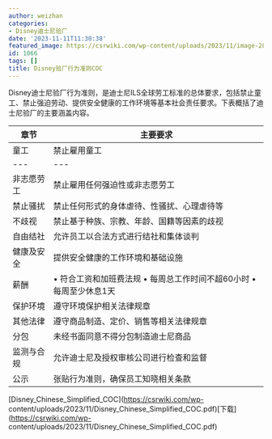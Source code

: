 ```yaml
---
author: weizhan
categories:
- Disney迪士尼验厂
date: '2023-11-11T11:30:38'
featured_image: https://csrwiki.com/wp-content/uploads/2023/11/image-28.png
id: 1066
tags: []
title: Disney验厂行为准则COC
---
```


Disney迪士尼验厂行为准则，是迪士尼ILS全球劳工标准的总体要求，包括禁止童工、禁止强迫劳动、提供安全健康的工作环境等基本社会责任要求。下表概括了迪士尼验厂的主要涵盖内容。

章节| 主要要求  
---|---  
童工| 禁止雇用童工  
---|---  
非志愿劳工| 禁止雇用任何强迫性或非志愿劳工  
禁止骚扰| 禁止任何形式的身体虐待、性骚扰、心理虐待等  
不歧视| 禁止基于种族、宗教、年龄、国籍等因素的歧视  
自由结社| 允许员工以合法方式进行结社和集体谈判  
健康及安全| 提供安全健康的工作环境和基础设施  
薪酬| • 符合工资和加班费法规 • 每周总工作时间不超60小时 • 每周至少休息1天  
保护环境| 遵守环境保护相关法律规章  
其他法律| 遵守商品制造、定价、销售等相关法律规章  
分包| 未经书面同意不得分包制造迪士尼商品  
监测与合规| 允许迪士尼及授权审核公司进行检查和监督  
公示| 张贴行为准则，确保员工知晓相关条款  
  
[Disney_Chinese_Simplified_COC](https://csrwiki.com/wp-
content/uploads/2023/11/Disney_Chinese_Simplified_COC.pdf)[下载](https://csrwiki.com/wp-
content/uploads/2023/11/Disney_Chinese_Simplified_COC.pdf)

